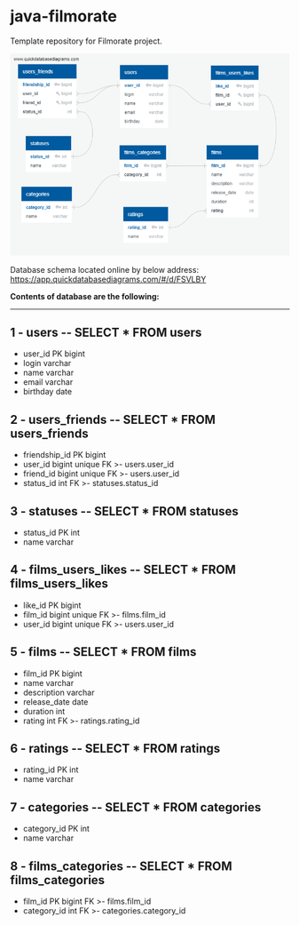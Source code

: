 # java-filmorate
Template repository for Filmorate project.

![Database schema located in repository by below address:](./src/main/resources/QuickDBD-Filmorate(3).png)

Database schema located online by below address: https://app.quickdatabasediagrams.com/#/d/FSVLBY

<b>Contents of database are the following:</b>
_____
1 - users -- SELECT * FROM users
-----
- user_id PK bigint
- login varchar 
- name varchar
- email varchar
- birthday date

2 - users_friends -- SELECT * FROM users_friends
-----
- friendship_id PK bigint
- user_id bigint unique FK >- users.user_id
- friend_id bigint unique FK >- users.user_id
- status_id int FK >- statuses.status_id

3 - statuses -- SELECT * FROM statuses
-----
- status_id PK int
- name varchar

4 - films_users_likes -- SELECT * FROM films_users_likes
-----
- like_id PK bigint
- film_id bigint unique FK >- films.film_id
- user_id bigint unique FK >- users.user_id

5 - films -- SELECT * FROM films
-----
- film_id PK bigint
- name varchar
- description varchar
- release_date date
- duration int
- rating int FK >- ratings.rating_id

6 - ratings -- SELECT * FROM ratings
-----
- rating_id PK int
- name varchar

7 - categories -- SELECT * FROM categories
-----
- category_id PK int
- name varchar

8 - films_categories -- SELECT * FROM films_categories
-----
- film_id PK bigint FK >- films.film_id
- category_id int FK >- categories.category_id





